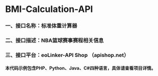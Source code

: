 # BMI-Calculation-API
### 一、接口名称：标准体重计算器
### 二、接口描述：NBA篮球赛事赛程相关信息
### 三、接口平台：eoLinker-API Shop （apishop.net）
#### 本代码示例包含PHP、Python、Java、C#四种语言，具体请查看项目详情。